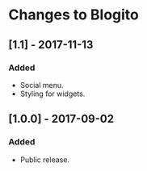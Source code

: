 # Changes to Blogito

## [1.1] - 2017-11-13

### Added
- Social menu.
- Styling for widgets.


## [1.0.0] - 2017-09-02

### Added
- Public release.
